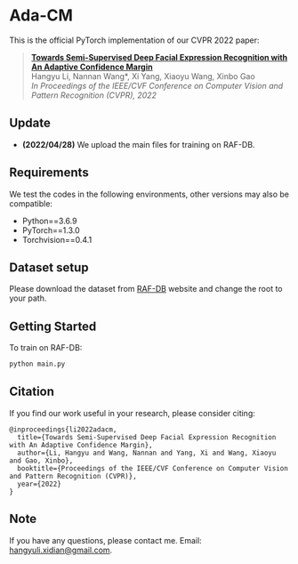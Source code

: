 # Ada-CM

This is the official PyTorch implementation of our CVPR 2022 paper:

> [**Towards Semi-Supervised Deep Facial Expression Recognition with An Adaptive Confidence Margin**](https://arxiv.org/abs/2203.12341)      
> Hangyu Li, Nannan Wang*, Xi Yang, Xiaoyu Wang, Xinbo Gao        
> *In Proceedings of the IEEE/CVF Conference on Computer Vision and Pattern Recognition (CVPR), 2022*

## Update
- **(2022/04/28)** We upload the main files for training on RAF-DB.

## Requirements

We test the codes in the following environments, other versions may also be compatible:

- Python==3.6.9
- PyTorch==1.3.0
- Torchvision==0.4.1

## Dataset setup

Please download the dataset from [RAF-DB](http://www.whdeng.cn/raf/model1.html) website and change the root to your path. 

## Getting Started

To train on RAF-DB:

```bash
python main.py
```

## Citation

If you find our work useful in your research, please consider citing:

    @inproceedings{li2022adacm,
      title={Towards Semi-Supervised Deep Facial Expression Recognition with An Adaptive Confidence Margin},
      author={Li, Hangyu and Wang, Nannan and Yang, Xi and Wang, Xiaoyu and Gao, Xinbo},
      booktitle={Proceedings of the IEEE/CVF Conference on Computer Vision and Pattern Recognition (CVPR)},
      year={2022}
    }

## Note

If you have any questions, please contact me.  Email:  hangyuli.xidian@gmail.com.
